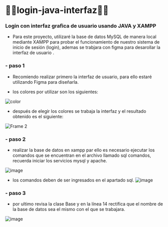 # 👩‍💻login-java-interfaz👨‍💻
### Login con interfaz grafica de usuario usando JAVA y XAMPP

- Para este proyecto, utilizaré la base de datos MySQL de manera local mediante XAMPP para probar el funcionamiento de nuestro sistema de inicio de sesión (login), ademas se trabjara con figma para desarollar la interfaz de usuario .

### - paso 1
- Recomiendo realizar primero la interfaz de usuario, para ello estaré utilizando Figma para diseñarla.

- los colores por utilizar son los siguientes:

![color](https://github.com/Angel-marcial/login-java-interfaz/assets/66095851/3bf5a49c-1c05-4977-b062-79c50756fe16)
- después de elegir los colores se trabaja la interfaz y el resultado obtenido es el siguiente:
  
 ![Frame 2](https://github.com/Angel-marcial/login-java-interfaz/assets/66095851/b609ac28-d91e-46a9-9961-c3eab1e3bbd5) 

### - paso 2
- realizar la base de datos en xampp par ello es necesario ejecutar los comandos que se encuentran en el archivo llamado sql comandos, recuerda iniciar los servicios mysql y apache.

![image](https://github.com/Angel-marcial/login-java-interfaz/assets/66095851/cb55c331-6d4b-4cae-8e30-8b2360c38c17)

- los comandos deben de ser ingresados en el apartado sql. 
![image](https://github.com/Angel-marcial/login-java-interfaz/assets/66095851/73e56a76-9ced-44ee-a0a9-b1986a5f22f1)

### - paso 3
- por ultimo revisa la clase Base y en la línea 14 rectifica que el nombre de la base de datos sea el mismo con el que se trabajara.

![image](https://github.com/Angel-marcial/login-java-interfaz/assets/66095851/c66d22f4-9554-4849-bb64-eff6d7688824)







